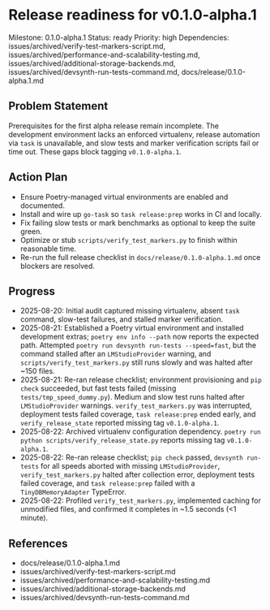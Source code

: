 # Release readiness for v0.1.0-alpha.1
Milestone: 0.1.0-alpha.1
Status: ready
Priority: high
Dependencies: issues/archived/verify-test-markers-script.md, issues/archived/performance-and-scalability-testing.md, issues/archived/additional-storage-backends.md, issues/archived/devsynth-run-tests-command.md, docs/release/0.1.0-alpha.1.md

## Problem Statement
Prerequisites for the first alpha release remain incomplete. The development environment lacks an enforced virtualenv, release automation via `task` is unavailable, and slow tests and marker verification scripts fail or time out. These gaps block tagging `v0.1.0-alpha.1`.

## Action Plan
- Ensure Poetry-managed virtual environments are enabled and documented.
- Install and wire up `go-task` so `task release:prep` works in CI and locally.
- Fix failing slow tests or mark benchmarks as optional to keep the suite green.
- Optimize or stub `scripts/verify_test_markers.py` to finish within reasonable time.
- Re-run the full release checklist in `docs/release/0.1.0-alpha.1.md` once blockers are resolved.

## Progress
- 2025-08-20: Initial audit captured missing virtualenv, absent `task` command, slow-test failures, and stalled marker verification.
- 2025-08-21: Established a Poetry virtual environment and installed development extras; `poetry env info --path` now reports the expected path. Attempted `poetry run devsynth run-tests --speed=fast`, but the command stalled after an `LMStudioProvider` warning, and `scripts/verify_test_markers.py` still runs slowly and was halted after ~150 files.
- 2025-08-21: Re-ran release checklist; environment provisioning and `pip check` succeeded, but fast tests failed (missing `tests/tmp_speed_dummy.py`). Medium and slow test runs halted after `LMStudioProvider` warnings. `verify_test_markers.py` was interrupted, deployment tests failed coverage, `task release:prep` ended early, and `verify_release_state` reported missing tag `v0.1.0-alpha.1`.
- 2025-08-22: Archived virtualenv configuration dependency. `poetry run python scripts/verify_release_state.py` reports missing tag `v0.1.0-alpha.1`.
- 2025-08-22: Re-ran release checklist; `pip check` passed, `devsynth run-tests` for all speeds aborted with missing `LMStudioProvider`, `verify_test_markers.py` halted after collection error, deployment tests failed coverage, and `task release:prep` failed with a `TinyDBMemoryAdapter` TypeError.
- 2025-08-22: Profiled `verify_test_markers.py`, implemented caching for unmodified files, and confirmed it completes in ~1.5 seconds (<1 minute).

## References
- docs/release/0.1.0-alpha.1.md
- issues/archived/verify-test-markers-script.md
- issues/archived/performance-and-scalability-testing.md
- issues/archived/additional-storage-backends.md
- issues/archived/devsynth-run-tests-command.md
